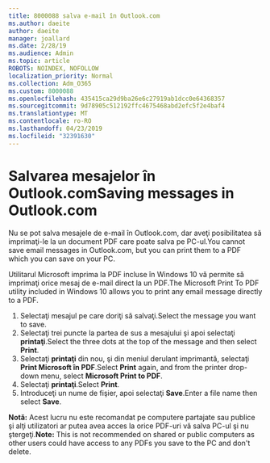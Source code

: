 ```yaml
---
title: 8000088 salva e-mail în Outlook.com
ms.author: daeite
author: daeite
manager: joallard
ms.date: 2/28/19
ms.audience: Admin
ms.topic: article
ROBOTS: NOINDEX, NOFOLLOW
localization_priority: Normal
ms.collection: Adm_O365
ms.custom: 8000088
ms.openlocfilehash: 435415ca29d9ba26e6c27919ab1dcc0e64368357
ms.sourcegitcommit: 9d78905c512192ffc4675468abd2efc5f2e4baf4
ms.translationtype: MT
ms.contentlocale: ro-RO
ms.lasthandoff: 04/23/2019
ms.locfileid: "32391630"
---
```

# <a name="saving-messages-in-outlookcom"></a><span data-ttu-id="0039f-102">Salvarea mesajelor în Outlook.com</span><span class="sxs-lookup"><span data-stu-id="0039f-102">Saving messages in Outlook.com</span></span>

<span data-ttu-id="0039f-103">Nu se pot salva mesajele de e-mail în Outlook.com, dar aveţi posibilitatea să imprimaţi-le la un document PDF care poate salva pe PC-ul.</span><span class="sxs-lookup"><span data-stu-id="0039f-103">You cannot save email messages in Outlook.com, but you can print them to a PDF which you can save on your PC.</span></span>

<span data-ttu-id="0039f-104">Utilitarul Microsoft imprima la PDF incluse în Windows 10 vă permite să imprimaţi orice mesaj de e-mail direct la un PDF.</span><span class="sxs-lookup"><span data-stu-id="0039f-104">The Microsoft Print To PDF utility included in Windows 10 allows you to print any email message directly to a PDF.</span></span>

1. <span data-ttu-id="0039f-105">Selectaţi mesajul pe care doriţi să salvaţi.</span><span class="sxs-lookup"><span data-stu-id="0039f-105">Select the message you want to save.</span></span>
2. <span data-ttu-id="0039f-106">Selectaţi trei puncte la partea de sus a mesajului şi apoi selectaţi **printaţi**.</span><span class="sxs-lookup"><span data-stu-id="0039f-106">Select the three dots at the top of the message and then select **Print**.</span></span>
3. <span data-ttu-id="0039f-107">Selectaţi **printaţi** din nou, şi din meniul derulant imprimantă, selectaţi **Print Microsoft în PDF**.</span><span class="sxs-lookup"><span data-stu-id="0039f-107">Select **Print** again, and from the printer drop-down menu, select **Microsoft Print to PDF**.</span></span>
4. <span data-ttu-id="0039f-108">Selectaţi **printaţi**.</span><span class="sxs-lookup"><span data-stu-id="0039f-108">Select **Print**.</span></span>
5. <span data-ttu-id="0039f-109">Introduceţi un nume de fişier, apoi selectaţi **Save**.</span><span class="sxs-lookup"><span data-stu-id="0039f-109">Enter a file name then select **Save**.</span></span>

<span data-ttu-id="0039f-110">**Notă:** Acest lucru nu este recomandat pe computere partajate sau publice şi alţi utilizatori ar putea avea acces la orice PDF-uri vă salva PC-ul şi nu ştergeţi.</span><span class="sxs-lookup"><span data-stu-id="0039f-110">**Note:** This is not recommended on shared or public computers as other users could have access to any PDFs you save to the PC and don't delete.</span></span>